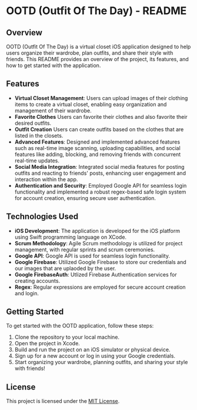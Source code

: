 # OOTD (Outfit Of The Day) - README

## Overview
OOTD (Outfit Of The Day) is a virtual closet iOS application designed to help users organize their wardrobe, plan outfits, and share their style with friends. This README provides an overview of the project, its features, and how to get started with the application.

## Features
- **Virtual Closet Management**: Users can upload images of their clothing items to create a virtual closet, enabling easy organization and management of their wardrobe.
- **Favorite Clothes** Users can favorite their clothes and also favorite their desired outfits.
- **Outfit Creation** Users can create outfits based on the clothes that are listed in the closets.
- **Advanced Features**: Designed and implemented advanced features such as real-time image scanning, uploading capabilities, and social features like adding, blocking, and removing friends with concurrent real-time updates.
- **Social Media Integration**: Integrated social media features for posting outfits and reacting to friends' posts, enhancing user engagement and interaction within the app.
- **Authentication and Security**: Employed Google API for seamless login functionality and implemented a robust regex-based safe login system for account creation, ensuring secure user authentication.

## Technologies Used
- **iOS Development**: The application is developed for the iOS platform using Swift programming language on XCode.
- **Scrum Methodology**: Agile Scrum methodology is utilized for project management, with regular sprints and scrum ceremonies.
- **Google API**: Google API is used for seamless login functionality.
- **Google Firebase**: Utilized Google Firebase to store our credentials and our images that are uplaoded by the user.
- **Google FirebaseAuth**: Utlized Firebase Authentication services for creating accounts.
- **Regex**: Regular expressions are employed for secure account creation and login.

## Getting Started
To get started with the OOTD application, follow these steps:
1. Clone the repository to your local machine.
2. Open the project in Xcode.
3. Build and run the project on an iOS simulator or physical device.
4. Sign up for a new account or log in using your Google credentials.
5. Start organizing your wardrobe, planning outfits, and sharing your style with friends!

## License
This project is licensed under the [MIT License](LICENSE).
